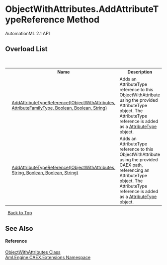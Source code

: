 # ObjectWithAttributes.AddAttributeTypeReference Method 
AutomationML 2.1 API 


## Overload List
&nbsp;<table><tr><th></th><th>Name</th><th>Description</th></tr><tr><td>![Public method](media/pubmethod.gif "Public method")![Static member](media/static.gif "Static member")![Code example](media/CodeExample.png "Code example")</td><td><a href="M_Aml_Engine_CAEX_Extensions_ObjectWithAttributes_AddAttributeTypeReference">AddAttributeTypeReference(IObjectWithAttributes, AttributeFamilyType, Boolean, Boolean, String)</a></td><td>
Adds an AttributeType reference to this ObjectWithAttribute using the provided AttributeType object. The AttributeType reference is added as a <a href="T_Aml_Engine_CAEX_AttributeType">AttributeType</a> object.</td></tr><tr><td>![Public method](media/pubmethod.gif "Public method")![Static member](media/static.gif "Static member")![Code example](media/CodeExample.png "Code example")</td><td><a href="M_Aml_Engine_CAEX_Extensions_ObjectWithAttributes_AddAttributeTypeReference_1">AddAttributeTypeReference(IObjectWithAttributes, String, Boolean, Boolean, String)</a></td><td>
Adds an AttributeType reference to this ObjectWithAttribute using the provided CAEX path, referencing an AttributeType object. The AttributeType reference is added as a <a href="T_Aml_Engine_CAEX_AttributeType">AttributeType</a> object.</td></tr></table>&nbsp;
<a href="#objectwithattributes.addattributetypereference-method">Back to Top</a>

## See Also


#### Reference
<a href="T_Aml_Engine_CAEX_Extensions_ObjectWithAttributes">ObjectWithAttributes Class</a><br /><a href="N_Aml_Engine_CAEX_Extensions">Aml.Engine.CAEX.Extensions Namespace</a><br />